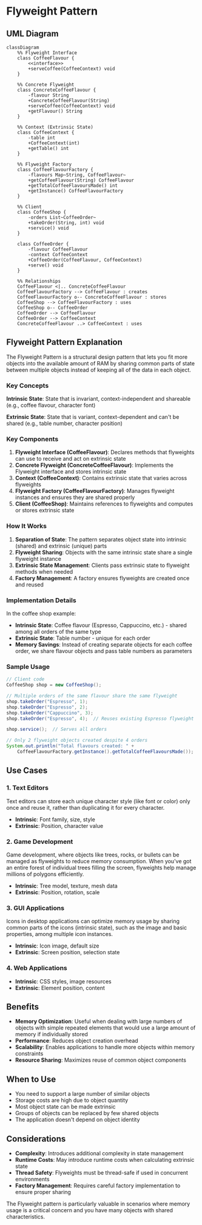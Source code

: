 # Flyweight Pattern

## UML Diagram

```mermaid
classDiagram
    %% Flyweight Interface
    class CoffeeFlavour {
        <<interface>>
        +serveCoffee(CoffeeContext) void
    }
    
    %% Concrete Flyweight
    class ConcreteCoffeeFlavour {
        -flavour String
        +ConcreteCoffeeFlavour(String)
        +serveCoffee(CoffeeContext) void
        +getFlavour() String
    }
    
    %% Context (Extrinsic State)
    class CoffeeContext {
        -table int
        +CoffeeContext(int)
        +getTable() int
    }
    
    %% Flyweight Factory
    class CoffeeFlavourFactory {
        -flavours Map~String, CoffeeFlavour~
        +getCoffeeFlavour(String) CoffeeFlavour
        +getTotalCoffeeFlavoursMade() int
        +getInstance() CoffeeFlavourFactory
    }
    
    %% Client
    class CoffeeShop {
        -orders List~CoffeeOrder~
        +takeOrder(String, int) void
        +service() void
    }
    
    class CoffeeOrder {
        -flavour CoffeeFlavour
        -context CoffeeContext
        +CoffeeOrder(CoffeeFlavour, CoffeeContext)
        +serve() void
    }
    
    %% Relationships
    CoffeeFlavour <|.. ConcreteCoffeeFlavour
    CoffeeFlavourFactory --> CoffeeFlavour : creates
    CoffeeFlavourFactory o-- ConcreteCoffeeFlavour : stores
    CoffeeShop --> CoffeeFlavourFactory : uses
    CoffeeShop o-- CoffeeOrder
    CoffeeOrder --> CoffeeFlavour
    CoffeeOrder --> CoffeeContext
    ConcreteCoffeeFlavour ..> CoffeeContext : uses
```

## Flyweight Pattern Explanation

The Flyweight Pattern is a structural design pattern that lets you fit more objects into the available amount of RAM by sharing common parts of state between multiple objects instead of keeping all of the data in each object.

### Key Concepts

**Intrinsic State**: State that is invariant, context-independent and shareable (e.g., coffee flavour, character font)

**Extrinsic State**: State that is variant, context-dependent and can't be shared (e.g., table number, character position)

### Key Components

1. **Flyweight Interface (CoffeeFlavour)**: Declares methods that flyweights can use to receive and act on extrinsic state
2. **Concrete Flyweight (ConcreteCoffeeFlavour)**: Implements the Flyweight interface and stores intrinsic state
3. **Context (CoffeeContext)**: Contains extrinsic state that varies across flyweights
4. **Flyweight Factory (CoffeeFlavourFactory)**: Manages flyweight instances and ensures they are shared properly
5. **Client (CoffeeShop)**: Maintains references to flyweights and computes or stores extrinsic state

### How It Works

1. **Separation of State**: The pattern separates object state into intrinsic (shared) and extrinsic (unique) parts
2. **Flyweight Sharing**: Objects with the same intrinsic state share a single flyweight instance
3. **Extrinsic State Management**: Clients pass extrinsic state to flyweight methods when needed
4. **Factory Management**: A factory ensures flyweights are created once and reused

### Implementation Details

In the coffee shop example:
- **Intrinsic State**: Coffee flavour (Espresso, Cappuccino, etc.) - shared among all orders of the same type
- **Extrinsic State**: Table number - unique for each order
- **Memory Savings**: Instead of creating separate objects for each coffee order, we share flavour objects and pass table numbers as parameters

### Sample Usage

```java
// Client code
CoffeeShop shop = new CoffeeShop();

// Multiple orders of the same flavour share the same flyweight
shop.takeOrder("Espresso", 1);
shop.takeOrder("Espresso", 2);
shop.takeOrder("Cappuccino", 3);
shop.takeOrder("Espresso", 4);  // Reuses existing Espresso flyweight

shop.service();  // Serves all orders

// Only 2 flyweight objects created despite 4 orders
System.out.println("Total flavours created: " + 
    CoffeeFlavourFactory.getInstance().getTotalCoffeeFlavoursMade());
```

## Use Cases

### 1. Text Editors
Text editors can store each unique character style (like font or color) only once and reuse it, rather than duplicating it for every character.
- **Intrinsic**: Font family, size, style
- **Extrinsic**: Position, character value

### 2. Game Development
Game development, where objects like trees, rocks, or bullets can be managed as flyweights to reduce memory consumption. When you've got an entire forest of individual trees filling the screen, flyweights help manage millions of polygons efficiently.
- **Intrinsic**: Tree model, texture, mesh data
- **Extrinsic**: Position, rotation, scale

### 3. GUI Applications
Icons in desktop applications can optimize memory usage by sharing common parts of the icons (intrinsic state), such as the image and basic properties, among multiple icon instances.
- **Intrinsic**: Icon image, default size
- **Extrinsic**: Screen position, selection state

### 4. Web Applications
- **Intrinsic**: CSS styles, image resources
- **Extrinsic**: Element position, content

## Benefits

- **Memory Optimization**: Useful when dealing with large numbers of objects with simple repeated elements that would use a large amount of memory if individually stored
- **Performance**: Reduces object creation overhead
- **Scalability**: Enables applications to handle more objects within memory constraints
- **Resource Sharing**: Maximizes reuse of common object components

## When to Use

- You need to support a large number of similar objects
- Storage costs are high due to object quantity
- Most object state can be made extrinsic
- Groups of objects can be replaced by few shared objects
- The application doesn't depend on object identity

## Considerations

- **Complexity**: Introduces additional complexity in state management
- **Runtime Costs**: May introduce runtime costs when calculating extrinsic state
- **Thread Safety**: Flyweights must be thread-safe if used in concurrent environments
- **Factory Management**: Requires careful factory implementation to ensure proper sharing

The Flyweight pattern is particularly valuable in scenarios where memory usage is a critical concern and you have many objects with shared characteristics.
